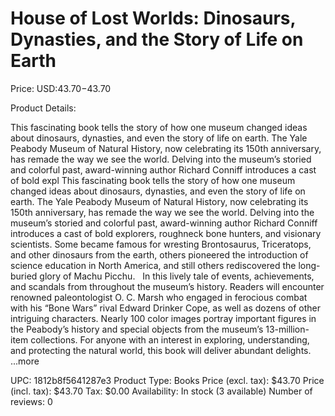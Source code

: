 # House of Lost Worlds: Dinosaurs, Dynasties, and the Story of Life on Earth

Price: USD:$43.70-$43.70

Product Details:

This fascinating book tells the story of how one museum changed ideas about dinosaurs, dynasties, and even the story of life on earth. The Yale Peabody Museum of Natural History, now celebrating its 150th anniversary, has remade the way we see the world. Delving into the museum’s storied and colorful past, award-winning author Richard Conniff introduces a cast of bold expl This fascinating book tells the story of how one museum changed ideas about dinosaurs, dynasties, and even the story of life on earth. The Yale Peabody Museum of Natural History, now celebrating its 150th anniversary, has remade the way we see the world. Delving into the museum’s storied and colorful past, award-winning author Richard Conniff introduces a cast of bold explorers, roughneck bone hunters, and visionary scientists. Some became famous for wresting Brontosaurus, Triceratops, and other dinosaurs from the earth, others pioneered the introduction of science education in North America, and still others rediscovered the long-buried glory of Machu Picchu.   In this lively tale of events, achievements, and scandals from throughout the museum’s history. Readers will encounter renowned paleontologist O. C. Marsh who engaged in ferocious combat with his “Bone Wars” rival Edward Drinker Cope, as well as dozens of other intriguing characters. Nearly 100 color images portray important figures in the Peabody’s history and special objects from the museum’s 13-million-item collections. For anyone with an interest in exploring, understanding, and protecting the natural world, this book will deliver abundant delights. ...more

UPC: 1812b8f5641287e3
Product Type: Books
Price (excl. tax): $43.70
Price (incl. tax): $43.70
Tax: $0.00
Availability: In stock (3 available)
Number of reviews: 0